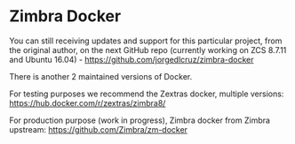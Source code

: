 # Zimbra Docker

You can still receiving updates and support for this particular project, from the original author, on the next GitHub repo (currently working on ZCS 8.7.11 and Ubuntu 16.04) - https://github.com/jorgedlcruz/zimbra-docker

There is another 2 maintained versions of Docker.

For testing purposes we recommend the Zextras docker, multiple versions: https://hub.docker.com/r/zextras/zimbra8/

For production purpose (work in progress), Zimbra docker from Zimbra upstream: https://github.com/Zimbra/zm-docker

